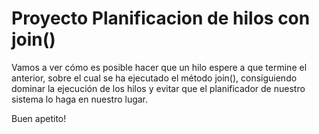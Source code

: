 # Proyecto Planificacion de hilos con join()

Vamos a ver cómo es posible hacer que un hilo espere a que termine el anterior, sobre el cual se ha ejecutado el método join(), consiguiendo dominar la ejecución de los hilos y evitar que el planificador de nuestro sistema lo haga en nuestro lugar.

Buen apetito!